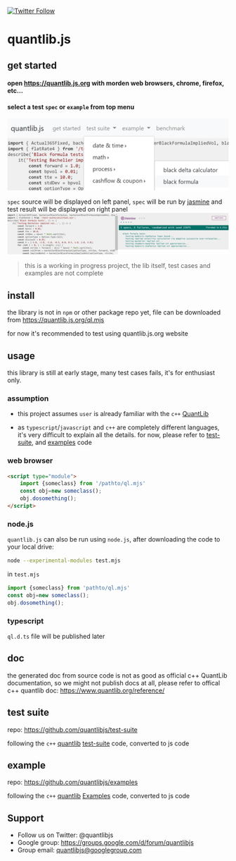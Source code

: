 [![Twitter Follow](https://img.shields.io/twitter/follow/quantlibjs.svg?style=social&maxAge=3600)](https://twitter.com/quantlibjs)

# quantlib.js

## get started

#### open https://quantlib.js.org with morden web browsers, chrome, firefox, etc...

#### select a test `spec` or `example` from top menu
![snap1](/64322073-6c73a980-cff4-11e9-9433-3928631538f4.png)

`spec` source will be displayed on left panel, `spec` will be run by [jasmine](https://github.com/jasmine/jasmine) and test result will be displayed on right panel
![snap2](/64322085-73022100-cff4-11e9-8a84-305e65405621.png)

>this is a working in progress project, the lib itself, test cases and examples are not complete


## install
the library is not in `npm` or other package repo yet, file can be downloaded from https://quantlib.js.org/ql.mjs

for now it's recommended to test using quantlib.js.org website

## usage

this library is still at early stage, many test cases fails, it's for enthusiast only.

### assumption

* this project assumes `user` is already familiar with the `c++` [QuantLib](https://github.com/lballabio/QuantLib)

* as `typescript`/`javascript` and `c++` are completely different languages, it's very difficult to explain all the details. for now, please refer to [test-suite](https://github.com/quantlibjs/test-suite), and [examples](https://github.com/quantlibjs/examples) code

### web browser

```html
<script type="module">
    import {someclass} from '/pathto/ql.mjs'
    const obj=new someclass();
    obj.dosomething();
</script>
```

### node.js
`quantlib.js` can also be run using `node.js`, after downloading the code to your local drive:

```sh
node --experimental-modules test.mjs
```

in `test.mjs`
```js
import {someclass} from 'pathto/ql.mjs'
const obj=new someclass();
obj.dosomething();
```

### typescript
`ql.d.ts` file will be published later

## doc

the generated doc from source code is not as good as official c++ QuantLib documentation, so we might not publish docs at all, please refer to offical c++ quantlib doc: https://www.quantlib.org/reference/

## test suite

repo: https://github.com/quantlibjs/test-suite

following the `c++` [quantlib](https://www.quantlib.org/) [test-suite](https://github.com/lballabio/QuantLib/tree/master/test-suite) code, converted to js code

## example

repo: https://github.com/quantlibjs/examples

following the `c++` [quantlib](https://www.quantlib.org/) [Examples](https://github.com/lballabio/QuantLib/tree/master/Examples) code, converted to js code

## Support
* Follow us on Twitter: @quantlibjs
* Google group: https://groups.google.com/d/forum/quantlibjs
* Group email: quantlibjs@googlegroup.com
